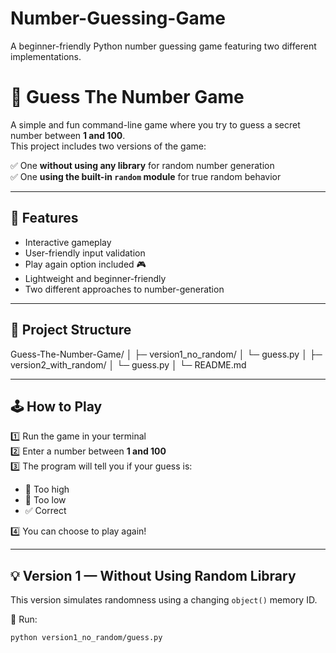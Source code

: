 # Number-Guessing-Game
A beginner-friendly Python number guessing game featuring two different implementations.

# 🎯 Guess The Number Game

A simple and fun command-line game where you try to guess a secret number between **1 and 100**.  
This project includes two versions of the game:

✅ One **without using any library** for random number generation  
✅ One **using the built-in `random` module** for true random behavior

---

## 🚀 Features

- Interactive gameplay
- User-friendly input validation
- Play again option included 🎮
- Lightweight and beginner-friendly
- Two different approaches to number-generation

---

## 🧩 Project Structure
Guess-The-Number-Game/
│
├─ version1_no_random/
│ └─ guess.py
│
├─ version2_with_random/
│ └─ guess.py
│
└─ README.md

---

## 🕹️ How to Play

1️⃣ Run the game in your terminal  
2️⃣ Enter a number between **1 and 100**  
3️⃣ The program will tell you if your guess is:
- 🔼 Too high
- 🔽 Too low
- ✅ Correct

4️⃣ You can choose to play again!

---

## 💡 Version 1 — Without Using Random Library

This version simulates randomness using a changing `object()` memory ID.

📌 Run:
```bash
python version1_no_random/guess.py
